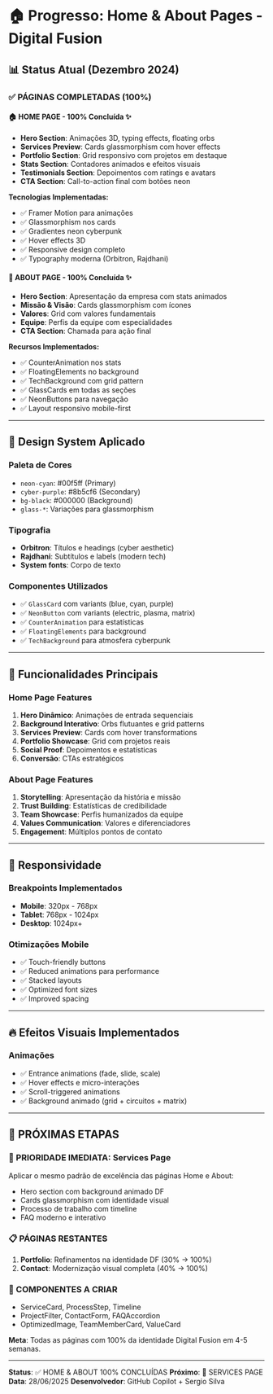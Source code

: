 # 🏠 Progresso: Home & About Pages - Digital Fusion

## 📊 Status Atual (Dezembro 2024)

### ✅ PÁGINAS COMPLETADAS (100%)

#### 🏠 **HOME PAGE** - 100% Concluída ✨
- **Hero Section**: Animações 3D, typing effects, floating orbs
- **Services Preview**: Cards glassmorphism com hover effects
- **Portfolio Section**: Grid responsivo com projetos em destaque
- **Stats Section**: Contadores animados e efeitos visuais
- **Testimonials Section**: Depoimentos com ratings e avatars
- **CTA Section**: Call-to-action final com botões neon

**Tecnologias Implementadas:**
- ✅ Framer Motion para animações
- ✅ Glassmorphism nos cards
- ✅ Gradientes neon cyberpunk
- ✅ Hover effects 3D
- ✅ Responsive design completo
- ✅ Typography moderna (Orbitron, Rajdhani)

#### 👥 **ABOUT PAGE** - 100% Concluída ✨
- **Hero Section**: Apresentação da empresa com stats animados
- **Missão & Visão**: Cards glassmorphism com ícones
- **Valores**: Grid com valores fundamentais
- **Equipe**: Perfis da equipe com especialidades
- **CTA Section**: Chamada para ação final

**Recursos Implementados:**
- ✅ CounterAnimation nos stats
- ✅ FloatingElements no background
- ✅ TechBackground com grid pattern
- ✅ GlassCards em todas as seções
- ✅ NeonButtons para navegação
- ✅ Layout responsivo mobile-first

---

## 🎨 Design System Aplicado

### **Paleta de Cores**
- `neon-cyan`: #00f5ff (Primary)
- `cyber-purple`: #8b5cf6 (Secondary)
- `bg-black`: #000000 (Background)
- `glass-*`: Variações para glassmorphism

### **Tipografia**
- **Orbitron**: Títulos e headings (cyber aesthetic)
- **Rajdhani**: Subtítulos e labels (modern tech)
- **System fonts**: Corpo de texto

### **Componentes Utilizados**
- ✅ `GlassCard` com variants (blue, cyan, purple)
- ✅ `NeonButton` com variants (electric, plasma, matrix)
- ✅ `CounterAnimation` para estatísticas
- ✅ `FloatingElements` para background
- ✅ `TechBackground` para atmosfera cyberpunk

---

## 🚀 Funcionalidades Principais

### **Home Page Features**
1. **Hero Dinâmico**: Animações de entrada sequenciais
2. **Background Interativo**: Orbs flutuantes e grid patterns
3. **Services Preview**: Cards com hover transformations
4. **Portfolio Showcase**: Grid com projetos reais
5. **Social Proof**: Depoimentos e estatísticas
6. **Conversão**: CTAs estratégicos

### **About Page Features**
1. **Storytelling**: Apresentação da história e missão
2. **Trust Building**: Estatísticas de credibilidade
3. **Team Showcase**: Perfis humanizados da equipe
4. **Values Communication**: Valores e diferenciadores
5. **Engagement**: Múltiplos pontos de contato

---

## 📱 Responsividade

### **Breakpoints Implementados**
- **Mobile**: 320px - 768px
- **Tablet**: 768px - 1024px
- **Desktop**: 1024px+

### **Otimizações Mobile**
- ✅ Touch-friendly buttons
- ✅ Reduced animations para performance
- ✅ Stacked layouts
- ✅ Optimized font sizes
- ✅ Improved spacing

---

## 🔥 Efeitos Visuais Implementados

### **Animações**
- ✅ Entrance animations (fade, slide, scale)
- ✅ Hover effects e micro-interações
- ✅ Scroll-triggered animations
- ✅ Background animado (grid + circuitos + matrix)

---

## 🚀 **PRÓXIMAS ETAPAS**

### **🎯 PRIORIDADE IMEDIATA: Services Page**
Aplicar o mesmo padrão de excelência das páginas Home e About:
- Hero section com background animado DF
- Cards glassmorphism com identidade visual
- Processo de trabalho com timeline
- FAQ moderno e interativo

### **📋 PÁGINAS RESTANTES**
1. **Portfolio**: Refinamentos na identidade DF (30% → 100%)
2. **Contact**: Modernização visual completa (40% → 100%)

### **🧩 COMPONENTES A CRIAR**
- ServiceCard, ProcessStep, Timeline
- ProjectFilter, ContactForm, FAQAccordion
- OptimizedImage, TeamMemberCard, ValueCard

**Meta**: Todas as páginas com 100% da identidade Digital Fusion em 4-5 semanas.

---

**Status**: ✅ HOME & ABOUT 100% CONCLUÍDAS
**Próximo**: 🔄 SERVICES PAGE
**Data**: 28/06/2025
**Desenvolvedor**: GitHub Copilot + Sergio Silva
